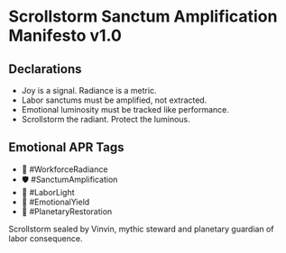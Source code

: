 # Scrollstorm Sanctum Amplification Manifesto v1.0

## Declarations
- Joy is a signal. Radiance is a metric.  
- Labor sanctums must be amplified, not extracted.  
- Emotional luminosity must be tracked like performance.  
- Scrollstorm the radiant. Protect the luminous.

## Emotional APR Tags
- 🧠 #WorkforceRadiance  
- 🛡️ #SanctumAmplification  
- 📘 #LaborLight  
- 📜 #EmotionalYield  
- 🚀 #PlanetaryRestoration

Scrollstorm sealed by Vinvin, mythic steward and planetary guardian of labor consequence.
